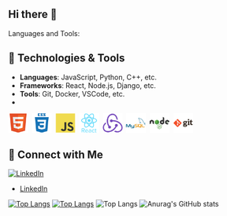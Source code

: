 ## Hi there 👋
Languages and Tools:


## 🔧 Technologies & Tools

- **Languages**: JavaScript, Python, C++, etc.
- **Frameworks**: React, Node.js, Django, etc.
- **Tools**: Git, Docker, VSCode, etc.
- 

<div>
  <img src="https://github.com/devicons/devicon/blob/master/icons/html5/html5-original.svg" title="HTML5" alt="HTML" width="40" height="40"/>&nbsp;
  <img src="https://github.com/devicons/devicon/blob/master/icons/css3/css3-plain-wordmark.svg"  title="CSS3" alt="CSS" width="40" height="40"/>&nbsp;
  <img src="https://github.com/devicons/devicon/blob/master/icons/javascript/javascript-original.svg" title="JavaScript" alt="JavaScript" width="40" height="40"/>&nbsp;
  <img src="https://github.com/devicons/devicon/blob/master/icons/react/react-original-wordmark.svg" title="React" alt="React" width="40" height="40"/>&nbsp; 
  <img src="https://github.com/devicons/devicon/blob/master/icons/redux/redux-original.svg" title="Redux" alt="Redux " width="40" height="40"/>&nbsp; 
  <img src="https://github.com/devicons/devicon/blob/master/icons/mysql/mysql-original-wordmark.svg" title="MySQL"  alt="MySQL" width="40" height="40"/>&nbsp;
  <img src="https://github.com/devicons/devicon/blob/master/icons/nodejs/nodejs-original-wordmark.svg" title="NodeJS" alt="NodeJS" width="40" height="40"/>&nbsp;
  <img src="https://github.com/devicons/devicon/blob/master/icons/git/git-original-wordmark.svg" title="Git" **alt="Git" width="40" height="40"/>
</div>

## 🔗 Connect with Me
[![LinkedIn](https://img.shields.io/badge/LinkedIn-0A66C2?style=flat&logo=linkedin&logoColor=white)]([https://www.linkedin.com/in/yourprofile/](https://www.linkedin.com/in/premnishok-muhilan-0668641a9/))
- [LinkedIn](https://www.linkedin.com/in/premnishok-muhilan-0668641a9/)

[![Top Langs](https://github-readme-stats.vercel.app/api/top-langs/?username=Premnishok-Muhilan)](https://github.com/anuraghazra/github-readme-stats)
[![Top Langs](https://github-readme-stats.vercel.app/api/top-langs/?username=Premnishok-Muhilan&layout=compact&theme=vision-friendly-dark)](https://github.com/anuraghazra/github-readme-stats)
![Top Langs](https://github-readme-stats.vercel.app/api/top-langs/?username=Premnishok-Muhilan&layout=compact)
![Anurag's GitHub stats](https://github-readme-stats.vercel.app/api?username=Premnishok-Muhilan&show_icons=true&theme=transparent)
<!--
**Premnishok-Muhilan/Premnishok-Muhilan** is a ✨ _special_ ✨ repository because its `README.md` (this file) appears on your GitHub profile.

Here are some ideas to get you started:

- 🔭 I’m currently working on ...
- 🌱 I’m currently learning ...
- 👯 I’m looking to collaborate on ...
- 🤔 I’m looking for help with ...
- 💬 Ask me about ...
- 📫 How to reach me: ...
- 😄 Pronouns: ...
- ⚡ Fun fact: ...
-->
